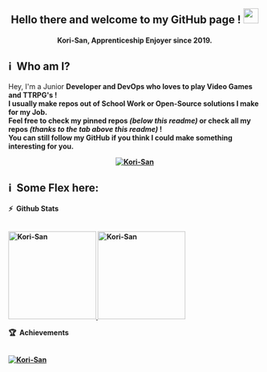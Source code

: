 <h2 align="center"> Hello there and welcome to my GitHub page ! <img src="https://media.giphy.com/media/hvRJCLFzcasrR4ia7z/giphy.gif" width="30"></h2>

<h4 align='center'> Kori-San, Apprenticeship Enjoyer since 2019. </h4>

<h2> ℹ️ &nbsp;Who am I? </h2>
  <p>
    Hey, I'm a Junior <b> Developer <b> and <b> DevOps </b> who loves to play Video Games and TTRPG's ! <br>
    I usually make repos out of School Work or Open-Source solutions I make for my Job. <br>
    <b>Feel free to check my pinned repos <i> (below this readme) </i> or check all my repos <i> (thanks to the tab above this readme) </i> ! </b> <br>
    You can still follow my GitHub if you think I could make something interesting for you.
  </p>
  <p align="center">
    <a href="https://github.com/Kori-San">
      <img src="https://img.shields.io/github/followers/Kori-San?color=236ad3&labelColor=1155ba&style=for-the-badge&logo=github&label=Follow" alt="Kori-San"/>
    </a>
  </p>
    
<h2>ℹ️ &nbsp;Some Flex here:</h2>

<summary>
  <b>⚡ &nbsp;Github Stats</b>
</summary> <br>
  <p>
    <a href="https://github.com/Kori-San">
       <img height="175em" src="https://github-readme-stats.vercel.app/api/top-langs?username=Kori-San&show_icons=true&locale=en&layout=compact&hide_border=true&theme=radical" alt="Kori-San"/>
       <img height="175em" src="https://github-readme-stats.vercel.app/api?username=Kori-San&hide_border=true&count_private=true&show_icons=true&theme=radical" alt="Kori-San"/>           </a>
  </p>

<summary>
  <b>🏆 &nbsp;Achievements</b>
</summary> <br>
  <p>
    <a href="https://github.com/Kori-San">
      <img src="https://github-profile-trophy.vercel.app/?username=Kori-San&margin-w=5&theme=radical" alt="Kori-San" />
    </a>
  </p>
  
<!-- <summary>
  <b>🔎 &nbsp;Details</b>
</summary> <br>
  <p>
    <a href="https://github.com/Kori-San">
      <img height="175em" src="https://github-profile-summary-cards.vercel.app/api/cards/profile-details?username=Kori-San&theme=github_dark" alt="Kori-San"/>
    </a>
  </p> -->
